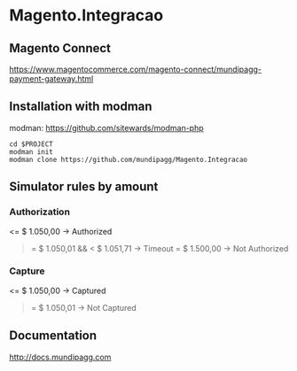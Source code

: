 # Magento.Integracao

## Magento Connect ##
https://www.magentocommerce.com/magento-connect/mundipagg-payment-gateway.html

## Installation with modman ##

modman: https://github.com/sitewards/modman-php

```
cd $PROJECT
modman init
modman clone https://github.com/mundipagg/Magento.Integracao
```
## Simulator rules by amount ##

### Authorization ###
<= $ 1.050,00 -> Authorized
>= $ 1.050,01 && < $ 1.051,71 -> Timeout
>= $ 1.500,00 -> Not Authorized

### Capture ###
<= $ 1.050,00 -> Captured
>= $ 1.050,01 -> Not Captured

## Documentation ##

http://docs.mundipagg.com
